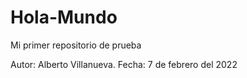# Hola-Mundo
Mi primer repositorio de prueba

Autor: Alberto Villanueva.
Fecha: 7 de febrero del 2022

